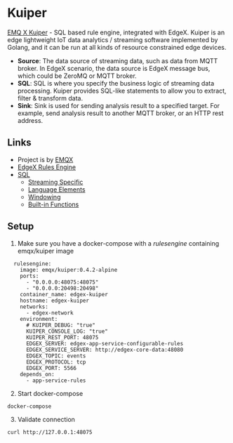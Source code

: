 # Kuiper
[EMQ X Kuiper](https://github.com/emqx/kuiper) - SQL based rule engine, integrated with EdgeX. 
Kuiper is an edge lightweight IoT data analytics / streaming software implemented by Golang, and it can be run at all kinds of resource constrained edge devices. 
* **Source**: The data source of streaming data, such as data from MQTT broker. In EdgeX scenario, the data source is EdgeX message bus, which could be ZeroMQ or MQTT broker.
* **SQL**: SQL is where you specify the business logic of streaming data processing. Kuiper provides SQL-like statements to allow you to extract, filter & transform data.
* **Sink**: Sink is used for sending analysis result to a specified target. For example, send analysis result to another MQTT broker, or an HTTP rest address.


## Links
* Project is by [EMQX](https://www.emqx.io/) 
* [EdgeX Rules Engine](https://github.com/emqx/kuiper/blob/master/docs/en_US/edgex/edgex_rule_engine_tutorial.md)  
* [SQL](https://github.com/emqx/kuiper/blob/master/docs/en_US/edgex/edgex_rule_engine_tutorial.md) 
   * [Streaming Specific](https://github.com/emqx/kuiper/blob/master/docs/en_US/sqls/streams.md) 
   * [Language Elements](https://github.com/emqx/kuiper/blob/master/docs/en_US/sqls/query_language_elements.md) 
   * [Windowing](https://github.com/emqx/kuiper/blob/master/docs/en_US/sqls/windows.md) 
   * [Built-in Functions](https://github.com/emqx/kuiper/blob/master/docs/en_US/sqls/built-in_functions.md) 

## Setup 
1. Make sure you have a docker-compose with a _rulesengine_ containing emqx/kuiper image
```
  rulesengine:
    image: emqx/kuiper:0.4.2-alpine
    ports:
      - "0.0.0.0:48075:48075"
      - "0.0.0.0:20498:20498"
    container_name: edgex-kuiper
    hostname: edgex-kuiper
    networks:
      - edgex-network
    environment:
      # KUIPER_DEBUG: "true"
      KUIPER_CONSOLE_LOG: "true"
      KUIPER_REST_PORT: 48075
      EDGEX_SERVER: edgex-app-service-configurable-rules
      EDGEX_SERVICE_SERVER: http://edgex-core-data:48080
      EDGEX_TOPIC: events
      EDGEX_PROTOCOL: tcp
      EDGEX_PORT: 5566
    depends_on:
      - app-service-rules
```

2. Start docker-compose
```
docker-compose
```

3. Validate connection
```
curl http://127.0.0.1:48075 
```

